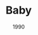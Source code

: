 ---
layout: productions
title: Baby
date: 1990
Theatre: Players by the Sea
cast:
- Ensemble: Michael Lipp
crew:
- Director: Michael Lipp
---